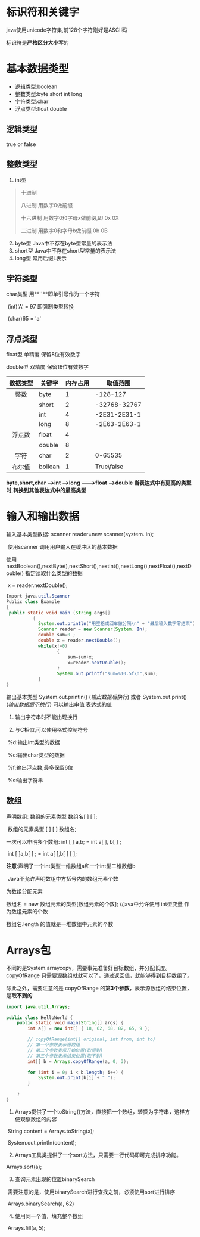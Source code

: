 # 标识符和关键字

java使用unicode字符集,前128个字符刚好是ASCII码



标识符是**严格区分大小写**的



# 基本数据类型

* 逻辑类型:boolean
* 整数类型:byte short int  long
* 字符类型:char
* 浮点类型:float double

## 逻辑类型

true  or false



## 整数类型

1. int型

> 十进制
>
> 八进制   用数字0做前缀
>
> 十六进制  用数字0和字母x做前缀,即 0x 0X
>
> 二进制  用数字0和字母b做前缀  0b 0B

2. byte型   Java中不存在byte型常量的表示法
3. short型  Java中不存在short型常量的表示法
4. long型  常用后缀L表示

## 字符类型

char类型  用**''**即单引号作为一个字符

​                   (int)'A' = 97 即强制类型转换

​                   (char)65 = 'a'  

## 浮点类型

float型 单精度 保留8位有效数字

double型  双精度 保留16位有效数字

| 数据类型 | 关键字  | 内存占用 | 取值范围     |
| :------: | ------- | -------- | ------------ |
|   整数   | byte    | 1        | -128-127     |
|          | short   | 2        | -32768-32767 |
|          | int     | 4        | -2E31-2E31-1 |
|          | long    | 8        | -2E63-2E63-1 |
|  浮点数  | float   | 4        |              |
|          | double  | 8        |              |
|   字符   | char    | 2        | 0-65535      |
|  布尔值  | bollean | 1        | True\false   |



**byte,short,char -->int  -->long  --->float  -->double   当表达式中有更高的类型时,转换到其他表达式中的最高类型**



# 输入和输出数据

输入基本类型数据:  scanner reader=new scanner(system. in);

​                                  使用scanner 调用用户输入在缓冲区的基本数据

​                                  使用nextBoolean(),nextByte(),nextShort(),nextInt(),nextLong(),nextFloat(),nextDouble() 指定读取什么类型的数据

​                                   x = reader.nextDouble();

```java
Import java.util.Scanner
Public class Example
{
 public static void main (String args[]
          {
            System.out.println("用空格或回车做分隔\n" + "最后输入数字零结束");
            Scanner reader = new Scanner(System. In);
            double sum=0 ;
            double x = reader.nextDouble();
            while(x!=0)
                   {
                       sum=sum+x;
                       x=reader.nextDouble();
                   }
                   System.out.printf("sum=%10.5f\n",sum);
            }
}
```

输出基本类型   System.out.println() (*输出数据后换行*) 或者 System.out.print() (*输出数据后不换行*) 可以输出串值 表达式的值

1. 输出字符串时不能出现换行

2. 与C相似,可以使用格式控制符号

​                  %d:输出int类型的数据

​                  %c:输出char类型的数据

​                  %f:输出浮点数,最多保留6位

​                  %s:输出字符串

## 数组

声明数组:   数组的元素类型 数组名[ ] [ ];

​                  数组的元素类型 [ ] [ ] 数组名;

 一次可以申明多个数组:  int [ ] a,b; = int a[ ], b[ ] ;

​                                           int [ ]a,b[ ] ; = int a[ ],b[ ] [ ];

 **注意**:声明了一个int类型一维数组a和一个int型二维数组b

​           Java不允许声明数组中方括号内的数组元素个数



为数组分配元素

数组名 = new 数组元素的类型[数组元素的个数];       //java中允许使用 int型变量 作为数组元素的个数

数组名.length  的值就是一堆数组中元素的个数

  

# Arrays包

不同的是System.arraycopy，需要事先准备好目标数组，并分配长度。 copyOfRange 只需要源数组就就可以了，通过返回值，就能够得到目标数组了。

除此之外，需要注意的是 copyOfRange 的**第3个参数**，表示源数组的结束位置，是**取不到的**

```java
import java.util.Arrays;

public class HelloWorld {
	public static void main(String[] args) {
		int a[] = new int[] { 18, 62, 68, 82, 65, 9 };

		// copyOfRange(int[] original, int from, int to)
		// 第一个参数表示源数组
		// 第二个参数表示开始位置(取得到)
		// 第三个参数表示结束位置(取不到)
		int[] b = Arrays.copyOfRange(a, 0, 3);

		for (int i = 0; i < b.length; i++) {
			System.out.print(b[i] + " ");
		}

	}
}
```

1. Arrays提供了一个toString()方法，直接把一个数组，转换为字符串，这样方便观察数组的内容

​    String content = Arrays.toString(a);

​    System.out.println(content);

2. Arrays工具类提供了一个sort方法，只需要一行代码即可完成排序功能。

 Arrays.sort(a);

3. 查询元素出现的位置binarySearch

​       需要注意的是，使用binarySearch进行查找之前，必须使用sort进行排序

​        Arrays.binarySearch(a, 62)

4. 使用同一个值，填充整个数组

​    Arrays.fill(a, 5);